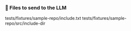 ### 🚀 Files to send to the LLM

tests/fixtures/sample-repo/include.txt
tests/fixtures/sample-repo/src/include-dir